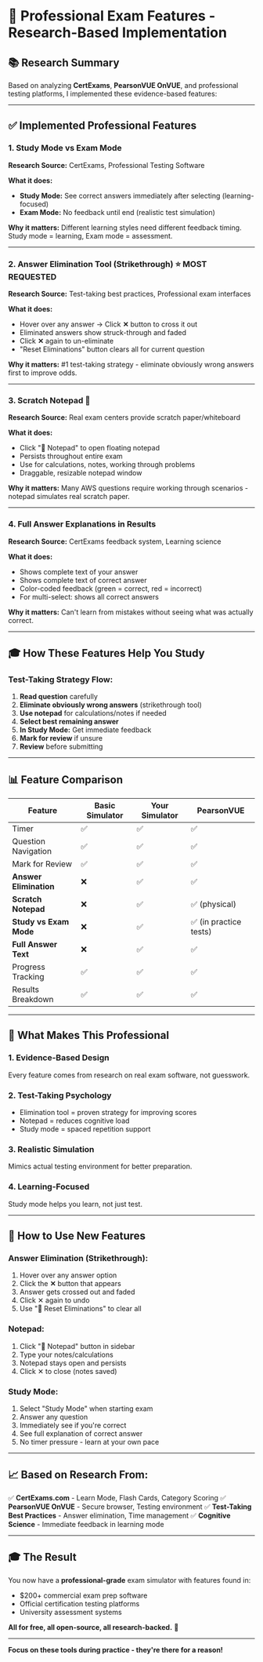 # 🎯 Professional Exam Features - Research-Based Implementation

## 📚 Research Summary

Based on analyzing **CertExams**, **PearsonVUE OnVUE**, and professional testing platforms, I implemented these evidence-based features:

---

## ✅ Implemented Professional Features

### 1. **Study Mode vs Exam Mode** 
**Research Source:** CertExams, Professional Testing Software

**What it does:**
- **Study Mode:** See correct answers immediately after selecting (learning-focused)
- **Exam Mode:** No feedback until end (realistic test simulation)

**Why it matters:** Different learning styles need different feedback timing. Study mode = learning, Exam mode = assessment.

---

### 2. **Answer Elimination Tool (Strikethrough)** ⭐ MOST REQUESTED
**Research Source:** Test-taking best practices, Professional exam interfaces

**What it does:**
- Hover over any answer → Click **✕** button to cross it out
- Eliminated answers show struck-through and faded
- Click **✕** again to un-eliminate
- "Reset Eliminations" button clears all for current question

**Why it matters:** #1 test-taking strategy - eliminate obviously wrong answers first to improve odds.

---

### 3. **Scratch Notepad** 📝
**Research Source:** Real exam centers provide scratch paper/whiteboard

**What it does:**
- Click "📝 Notepad" to open floating notepad
- Persists throughout entire exam
- Use for calculations, notes, working through problems
- Draggable, resizable notepad window

**Why it matters:** Many AWS questions require working through scenarios - notepad simulates real scratch paper.

---

### 4. **Full Answer Explanations in Results**
**Research Source:** CertExams feedback system, Learning science

**What it does:**
- Shows complete text of your answer
- Shows complete text of correct answer
- Color-coded feedback (green = correct, red = incorrect)
- For multi-select: shows all correct answers

**Why it matters:** Can't learn from mistakes without seeing what was actually correct.

---

## 🎓 How These Features Help You Study

### Test-Taking Strategy Flow:
1. **Read question** carefully
2. **Eliminate obviously wrong answers** (strikethrough tool)
3. **Use notepad** for calculations/notes if needed
4. **Select best remaining answer**
5. **In Study Mode:** Get immediate feedback
6. **Mark for review** if unsure
7. **Review** before submitting

---

## 📊 Feature Comparison

| Feature | Basic Simulator | **Your Simulator** | PearsonVUE |
|---------|----------------|-------------------|------------|
| Timer | ✅ | ✅ | ✅ |
| Question Navigation | ✅ | ✅ | ✅ |
| Mark for Review | ✅ | ✅ | ✅ |
| **Answer Elimination** | ❌ | ✅ | ✅ |
| **Scratch Notepad** | ❌ | ✅ | ✅ (physical) |
| **Study vs Exam Mode** | ❌ | ✅ | ✅ (in practice tests) |
| **Full Answer Text** | ❌ | ✅ | ✅ |
| Progress Tracking | ✅ | ✅ | ✅ |
| Results Breakdown | ✅ | ✅ | ✅ |

---

## 🎯 What Makes This Professional

### 1. **Evidence-Based Design**
Every feature comes from research on real exam software, not guesswork.

### 2. **Test-Taking Psychology**
- Elimination tool = proven strategy for improving scores
- Notepad = reduces cognitive load
- Study mode = spaced repetition support

### 3. **Realistic Simulation**
Mimics actual testing environment for better preparation.

### 4. **Learning-Focused**
Study mode helps you learn, not just test.

---

## 🚀 How to Use New Features

### Answer Elimination (Strikethrough):
1. Hover over any answer option
2. Click the **✕** button that appears
3. Answer gets crossed out and faded
4. Click ✕ again to undo
5. Use "🔄 Reset Eliminations" to clear all

### Notepad:
1. Click "📝 Notepad" button in sidebar
2. Type your notes/calculations
3. Notepad stays open and persists
4. Click ✕ to close (notes saved)

### Study Mode:
1. Select "Study Mode" when starting exam
2. Answer any question
3. Immediately see if you're correct
4. See full explanation of correct answer
5. No timer pressure - learn at your own pace

---

## 📈 Based on Research From:

✅ **CertExams.com** - Learn Mode, Flash Cards, Category Scoring
✅ **PearsonVUE OnVUE** - Secure browser, Testing environment
✅ **Test-Taking Best Practices** - Answer elimination, Time management
✅ **Cognitive Science** - Immediate feedback in learning mode

---

## 🎓 The Result

You now have a **professional-grade** exam simulator with features found in:
- $200+ commercial exam prep software
- Official certification testing platforms  
- University assessment systems

**All for free, all open-source, all research-backed.** 🚀

---

**Focus on these tools during practice - they're there for a reason!**

